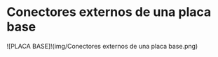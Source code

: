 # Conectores externos de una placa base
![PLACA BASE]!(img/Conectores externos de una placa base.png)



